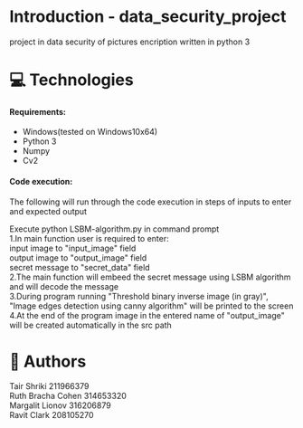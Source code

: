 # Introduction - data_security_project
project in data security of pictures encription written in python 3

# 💻 Technologies 

#### Requirements: <br />
  * Windows(tested on Windows10x64)
  * Python 3
  * Numpy
  * Cv2
  
#### Code execution: <br /> 
The following will run through the code execution in steps of inputs to enter and expected output

Execute python LSBM-algorithm.py in command prompt<br/>
1.In main function user is required to enter:<br />
    input image to "input_image" field<br />
    output image to "output_image" field<br />
    secret message to "secret_data" field<br />
2.The main function will embeed the secret message using LSBM algorithm and will decode the message<br />
3.During program running "Threshold binary inverse image (in gray)", "Image edges detection using canny algorithm"
will be printed to the screen<br />
4.At the end of the program image in the entered name of "output_image" will be created automatically in the src path<br />

# 📗 Authors
Tair Shriki 211966379<br />
Ruth Bracha Cohen 314653320<br />
Margalit Lionov 316206879<br />
Ravit Clark 208105270<br />

